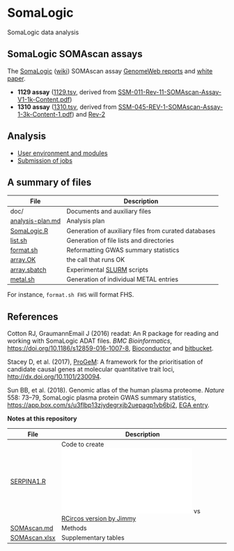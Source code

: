 # SomaLogic
SomaLogic data analysis

## SomaLogic SOMAscan assays

The [SomaLogic](https://somalogic.com/) ([wiki](https://en.wikipedia.org/wiki/SomaLogic)) SOMAscan assay
[GenomeWeb reports](https://www.genomeweb.com/resources/new-product/somalogic-somascan-assay-13k) and 
[white paper](http://somalogic.com/wp-content/uploads/2017/06/SSM-002-Technical-White-Paper_010916_LSM1.pdf).

* **1129 assay** ([1129.tsv](doc/1129.tsv), derived from [SSM-011-Rev-11-SOMAscan-Assay-V1-1k-Content.pdf](http://www.somalogic.com/wp-content/uploads/2016/10/SSM-011-Rev-11-SOMAscan-Assay-V1-1k-Content.pdf))
* **1310 assay** ([1310.tsv](doc/1310.tsv), derived from [SSM-045-REV-1-SOMAscan-Assay-1-3k-Content-1.pdf](http://somalogic.com/wp-content/uploads/2016/09/SSM-045-REV-1-SOMAscan-Assay-1-3k-Content-1.pdf)) and [Rev-2](doc/SSM-045-Rev-2-SOMAscan-Assay-1.3k-Content.xlsx)

## Analysis

* [User environment and modules](https://www.hpc.cam.ac.uk/using-clusters/user-environment-and-modules)
* [Submission of jobs](https://www.hpc.cam.ac.uk/using-clusters/running-jobs/submission)

## A summary of files

File  | Description
-------------|---------------------------------
doc/ | Documents and auxiliary files
[analysis-plan.md](analysis-plan.md) | Analysis plan
[SomaLogic.R](SomaLogic.R) | Generation of auxiliary files from curated databases
[list.sh](list.sh) | Generation of file lists and directories
[format.sh](format.sh) | Reformatting GWAS summary statistics
[array.OK](array.OK) |the call that runs OK
[array.sbatch](array.sbatch) | Experimental [SLURM](https://slurm.schedmd.com/) scripts
[metal.sh](metal.sh) | Generation of individual METAL entries

For instance, `format.sh FHS` will format FHS. 

## References

Cotton RJ, GraumannEmail J (2016) readat: An R package for reading and working with SomaLogic ADAT files.
*BMC Bioinformatics*, https://doi.org/10.1186/s12859-016-1007-8, [Bioconductor](https://bioconductor.org/packages/release/bioc/html/readat.html) and [bitbucket](https://bitbucket.org/graumannlabtools/readat).

Stacey D, et al. (2017), [ProGeM](https://github.com/ds763/ProGeM): A framework for the prioritisation of candidate causal genes at molecular
quantitative trait loci, http://dx.doi.org/10.1101/230094.

Sun BB, et al. (2018). Genomic atlas of the human plasma proteome. *Nature* 558: 73–79, SomaLogic plasma protein GWAS summary statistics, https://app.box.com/s/u3flbp13zjydegrxjb2uepagp1vb6bj2, [EGA entry](https://ega-archive.org/studies/EGAS00001002555).

**Notes at this repository**

File | Description
-------------|---------------------------------
[SERPINA1.R](doc/SERPINA1.R) | Code to create ![**An impressionist's SERPINA1**](doc/SERPINA1.pdf) vs [RCircos version by Jimmy](doc/fig2.R)
[SOMAscan.md](doc/SOMAscan.md) | Methods
[SOMAscan.xlsx](doc/SOMAscan.xlsx) | Supplementary tables
